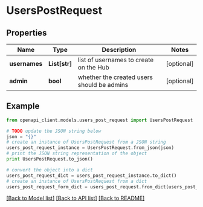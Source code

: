 # UsersPostRequest


## Properties

Name | Type | Description | Notes
------------ | ------------- | ------------- | -------------
**usernames** | **List[str]** | list of usernames to create on the Hub | [optional] 
**admin** | **bool** | whether the created users should be admins | [optional] 

## Example

```python
from openapi_client.models.users_post_request import UsersPostRequest

# TODO update the JSON string below
json = "{}"
# create an instance of UsersPostRequest from a JSON string
users_post_request_instance = UsersPostRequest.from_json(json)
# print the JSON string representation of the object
print UsersPostRequest.to_json()

# convert the object into a dict
users_post_request_dict = users_post_request_instance.to_dict()
# create an instance of UsersPostRequest from a dict
users_post_request_form_dict = users_post_request.from_dict(users_post_request_dict)
```
[[Back to Model list]](../README.md#documentation-for-models) [[Back to API list]](../README.md#documentation-for-api-endpoints) [[Back to README]](../README.md)


